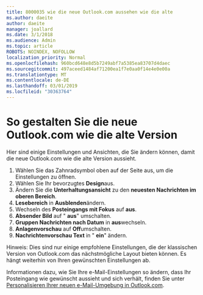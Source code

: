 ```yaml
---
title: 8000035 wie die neue Outlook.com aussehen wie die alte
ms.author: daeite
author: daeite
manager: joallard
ms.date: 3/1/2018
ms.audience: Admin
ms.topic: article
ROBOTS: NOINDEX, NOFOLLOW
localization_priority: Normal
ms.openlocfilehash: 960bcd648e8d5b7249abf7a5385ea83707d4daec
ms.sourcegitcommit: 497aceed1484af71200ea1f7e0aa0f14e4e0e00a
ms.translationtype: MT
ms.contentlocale: de-DE
ms.lasthandoff: 03/01/2019
ms.locfileid: "30363764"
---
```

# <a name="how-to-make-the-new-outlookcom-look-like-the-old-version"></a>So gestalten Sie die neue Outlook.com wie die alte Version

Hier sind einige Einstellungen und Ansichten, die Sie ändern können, damit die neue Outlook.com wie die alte Version aussieht.

1. Wählen Sie das Zahnradsymbol oben auf der Seite aus, um die Einstellungen zu öffnen.
2. Wählen Sie Ihr bevorzugtes **Design**aus.
3. Ändern Sie die **Unterhaltungsansicht** zu den **neuesten Nachrichten im oberen Bereich**.
4. **Lesebereich** in **Ausblenden**ändern.
5. Wechseln des **Posteingangs mit Fokus** auf **aus**.
6. **Absender Bild** auf " **aus**" umschalten. 
7. **Gruppen Nachrichten nach Datum** in **aus**wechseln. 
8. **Anlagenvorschau** auf **Off**umschalten. 
9. **Nachrichtenvorschau Text** in " **ein**" ändern.

Hinweis: Dies sind nur einige empfohlene Einstellungen, die der klassischen Version von Outlook.com das nächstmögliche Layout bieten können. Es hängt weiterhin von Ihren gewünschten Einstellungen ab.

Informationen dazu, wie Sie Ihre e-Mail-Einstellungen so ändern, dass Ihr Posteingang wie gewünscht aussieht und sich verhält, finden Sie unter [Personalisieren Ihrer neuen e-Mail-Umgebung in Outlook.com](https://support.office.com/article/b41c2ecb-f23c-42b3-b7f8-659646d5e58c).